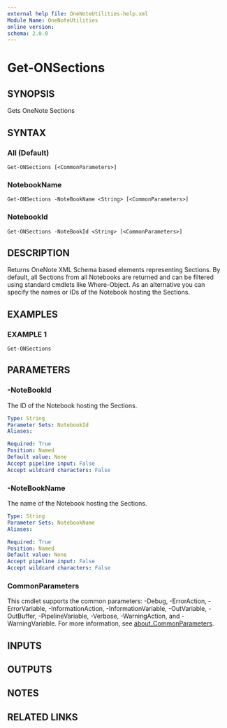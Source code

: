 ```yaml
---
external help file: OneNoteUtilities-help.xml
Module Name: OneNoteUtilities
online version:
schema: 2.0.0
---
```


# Get-ONSections

## SYNOPSIS
Gets OneNote Sections

## SYNTAX

### All (Default)
```
Get-ONSections [<CommonParameters>]
```

### NotebookName
```
Get-ONSections -NoteBookName <String> [<CommonParameters>]
```

### NotebookId
```
Get-ONSections -NoteBookId <String> [<CommonParameters>]
```

## DESCRIPTION
Returns OneNote XML Schema based elements representing Sections.
By default, all Sections from all Notebooks are returned and can be
filtered using standard cmdlets like Where-Object. As an
alternative you can specify the names or IDs of the Notebook hosting the Sections.


## EXAMPLES

### EXAMPLE 1
```
Get-ONSections
```

## PARAMETERS

### -NoteBookId
The ID of the Notebook hosting the Sections.

```yaml
Type: String
Parameter Sets: NotebookId
Aliases:

Required: True
Position: Named
Default value: None
Accept pipeline input: False
Accept wildcard characters: False
```

### -NoteBookName
The name of the Notebook hosting the Sections.

```yaml
Type: String
Parameter Sets: NotebookName
Aliases:

Required: True
Position: Named
Default value: None
Accept pipeline input: False
Accept wildcard characters: False
```

### CommonParameters
This cmdlet supports the common parameters: -Debug, -ErrorAction, -ErrorVariable, -InformationAction, -InformationVariable, -OutVariable, -OutBuffer, -PipelineVariable, -Verbose, -WarningAction, and -WarningVariable. For more information, see [about_CommonParameters](http://go.microsoft.com/fwlink/?LinkID=113216).

## INPUTS

## OUTPUTS

## NOTES

## RELATED LINKS
